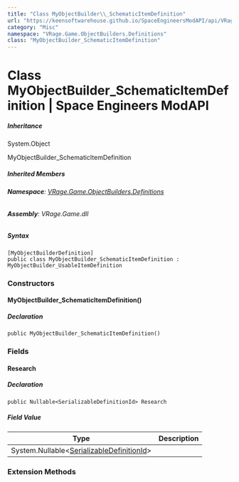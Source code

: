 ```yaml
---
title: "Class MyObjectBuilder\\_SchematicItemDefinition"
url: "https://keensoftwarehouse.github.io/SpaceEngineersModAPI/api/VRage.Game.ObjectBuilders.Definitions.MyObjectBuilder_SchematicItemDefinition.html"
category: "Misc"
namespace: "VRage.Game.ObjectBuilders.Definitions"
class: "MyObjectBuilder_SchematicItemDefinition"
---
```


# Class MyObjectBuilder\_SchematicItemDefinition | Space Engineers ModAPI

##### Inheritance

System.Object

MyObjectBuilder\_SchematicItemDefinition

##### Inherited Members

###### **Namespace**: [VRage.Game.ObjectBuilders.Definitions](https://keensoftwarehouse.github.io/SpaceEngineersModAPI/api/VRage.Game.ObjectBuilders.Definitions.html)

###### **Assembly**: VRage.Game.dll

##### Syntax

```
[MyObjectBuilderDefinition]
public class MyObjectBuilder_SchematicItemDefinition : MyObjectBuilder_UsableItemDefinition
```

### Constructors

#### MyObjectBuilder\_SchematicItemDefinition()

##### Declaration

```
public MyObjectBuilder_SchematicItemDefinition()
```

### Fields

#### Research

##### Declaration

```
public Nullable<SerializableDefinitionId> Research
```

##### Field Value

| Type | Description |
| --- | --- |
| System.Nullable<[SerializableDefinitionId](https://keensoftwarehouse.github.io/SpaceEngineersModAPI/api/VRage.ObjectBuilders.SerializableDefinitionId.html)\> |     |

### Extension Methods